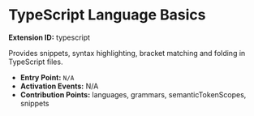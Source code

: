 # TypeScript Language Basics

**Extension ID:** typescript

Provides snippets, syntax highlighting, bracket matching and folding in TypeScript files.

* **Entry Point:** `N/A`
* **Activation Events:** N/A
* **Contribution Points:** languages, grammars, semanticTokenScopes, snippets
